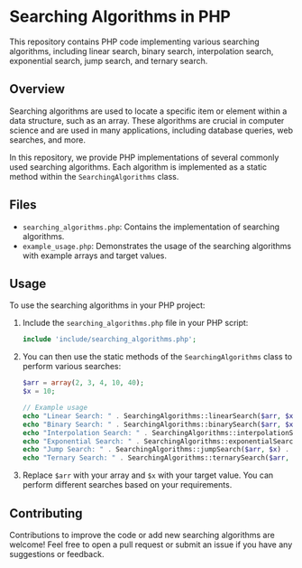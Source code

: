 # Searching Algorithms in PHP

This repository contains PHP code implementing various searching algorithms, including linear search, binary search, interpolation search, exponential search, jump search, and ternary search.

## Overview

Searching algorithms are used to locate a specific item or element within a data structure, such as an array. These algorithms are crucial in computer science and are used in many applications, including database queries, web searches, and more.

In this repository, we provide PHP implementations of several commonly used searching algorithms. Each algorithm is implemented as a static method within the `SearchingAlgorithms` class.

## Files

- `searching_algorithms.php`: Contains the implementation of searching algorithms.
- `example_usage.php`: Demonstrates the usage of the searching algorithms with example arrays and target values.

## Usage

To use the searching algorithms in your PHP project:

1. Include the `searching_algorithms.php` file in your PHP script:

    ```php
    include 'include/searching_algorithms.php';
    ```

2. You can then use the static methods of the `SearchingAlgorithms` class to perform various searches:

    ```php
    $arr = array(2, 3, 4, 10, 40);
    $x = 10;

    // Example usage
    echo "Linear Search: " . SearchingAlgorithms::linearSearch($arr, $x) . "\n";
    echo "Binary Search: " . SearchingAlgorithms::binarySearch($arr, $x) . "\n";
    echo "Interpolation Search: " . SearchingAlgorithms::interpolationSearch($arr, $x) . "\n";
    echo "Exponential Search: " . SearchingAlgorithms::exponentialSearch($arr, $x) . "\n";
    echo "Jump Search: " . SearchingAlgorithms::jumpSearch($arr, $x) . "\n";
    echo "Ternary Search: " . SearchingAlgorithms::ternarySearch($arr, 0, count($arr) - 1, $x) . "\n";
    
    ```

3. Replace `$arr` with your array and `$x` with your target value. You can perform different searches based on your requirements.

## Contributing

Contributions to improve the code or add new searching algorithms are welcome! Feel free to open a pull request or submit an issue if you have any suggestions or feedback.

